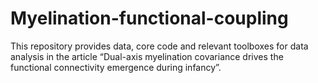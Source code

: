 # Myelination-functional-coupling
This repository provides data, core code and relevant toolboxes for data analysis in the article “Dual-axis myelination covariance drives the functional connectivity emergence during infancy”.
